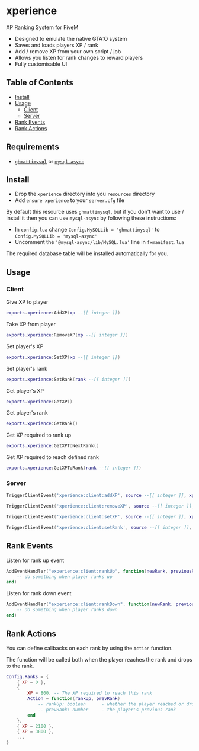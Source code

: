 # xperience
XP Ranking System for FiveM


* Designed to emulate the native GTA:O system
* Saves and loads players XP / rank
* Add / remove XP from your own script / job
* Allows you listen for rank changes to reward players
* Fully customisable UI

## Table of Contents
- [Install](#install)
- [Usage](#usage)
  * [Client](#client)
  * [Server](#server)
- [Rank Events](#rank-events)
- [Rank Actions](#rank-actions)

## Requirements
* [`ghmattimysql`](https://github.com/GHMatti/ghmattimysql) or [`mysql-async`](https://github.com/brouznouf/fivem-mysql-async)
 
## Install
* Drop the `xperience` directory into you `resources` directory
* Add `ensure xperience` to your `server.cfg` file

By default this resource uses `ghmattimysql`, but if you don't want to use / install it then you can use `mysql-async` by following these instructions:

* In `config.lua` change `Config.MySQLLib = 'ghmattimysql'` to `Config.MySQLLib = 'mysql-async'`
* Uncomment the `'@mysql-async/lib/MySQL.lua'` line in `fxmanifest.lua`

The required database table will be installed automatically for you.

## Usage

### Client
Give XP to player
```lua
exports.xperience:AddXP(xp --[[ integer ]])
```

Take XP from player
```lua
exports.xperience:RemoveXP(xp --[[ integer ]])
```

Set player's XP
```lua
exports.xperience:SetXP(xp --[[ integer ]])
```

Set player's rank
```lua
exports.xperience:SetRank(rank --[[ integer ]])
```

Get player's XP
```lua
exports.xperience:GetXP()
```

Get player's rank
```lua
exports.xperience:GetRank()
```

Get XP required to rank up
```lua
exports.xperience:GetXPToNextRank()
```

Get XP required to reach defined rank
```lua
exports.xperience:GetXPToRank(rank --[[ integer ]])
```

### Server
```lua
TriggerClientEvent('xperience:client:addXP', source --[[ integer ]], xp --[[ integer ]])

TriggerClientEvent('xperience:client:removeXP', source --[[ integer ]], xp --[[ integer ]])

TriggerClientEvent('xperience:client:setXP', source --[[ integer ]], xp --[[ integer ]])

TriggerClientEvent('xperience:client:setRank', source --[[ integer ]], rank --[[ integer ]])
```

## Rank Events

Listen for rank up event
```lua
AddEventHandler("experience:client:rankUp", function(newRank, previousRank)
    -- do something when player ranks up
end)
```

Listen for rank down event
```lua
AddEventHandler("experience:client:rankDown", function(newRank, previousRank)
    -- do something when player ranks down
end)
```

## Rank Actions
You can define callbacks on each rank by using the `Action` function.

The function will be called both when the player reaches the rank and drops to the rank.

```lua
Config.Ranks = {
    { XP = 0 },
    {
        XP = 800, -- The XP required to reach this rank
        Action = function(rankUp, prevRank)
            -- rankUp: boolean      - whether the player reached or dropped to this rank
            -- prevRank: number     - the player's previous rank
        end
    },
    { XP = 2100 },
    { XP = 3800 },
    ...
}
```